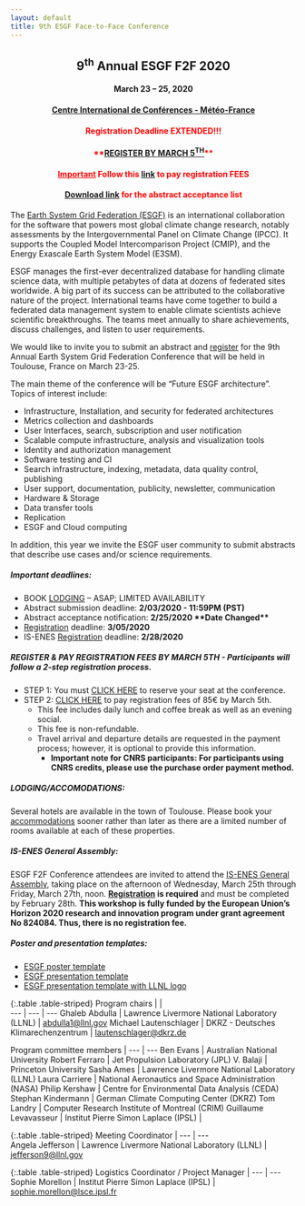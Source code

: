 ```yaml
---
layout: default
title: 9th ESGF Face-to-Face Conference
---
```


<div style="text-align: center;" markdown="1">

## 9<sup>th</sup> Annual ESGF F2F 2020
#### March 23 – 25, 2020
#### [Centre International de Conférences - Météo-France](http://www.meteo.fr/cic/meetings/venue.html)
<div style="color:red;" markdown="1"> 

#### Registration Deadline EXTENDED!!!
#### \*\*[REGISTER BY MARCH 5<sup>TH</sup>](https://is.enes.org/events/workshops/9th-esgf-face-to-face-conference)\*\*
#### <u>Important</u> **Follow this [link](https://www.azur-colloque.fr/DR04/inscription/) to pay registration FEES**
#### [Download link]({{site.esgf-media}}/2020-F2F/ESGF_F2F_2020_Abstract_Acceptance.xlsx) for the abstract acceptance list
</div>
</div>

The [Earth System Grid Federation (ESGF)](https://esgf.llnl.gov/2020-F2F.html) is an international collaboration for the software that powers most global climate change research, notably assessments by the Intergovernmental Panel on Climate Change (IPCC). It supports the Coupled Model Intercomparison Project (CMIP), and the Energy Exascale Earth System Model (E3SM).
 
ESGF manages the first-ever decentralized database for handling climate science data, with multiple petabytes of data at dozens of federated sites worldwide. A big part of its success can be attributed to the collaborative nature of the project. International teams have come together to build a federated data management system to enable climate scientists achieve scientific breakthroughs. The teams meet annually to share achievements, discuss challenges, and listen to user requirements. 
 
We would like to invite you to submit an abstract and [register](https://is.enes.org/events/workshops/9th-esgf-face-to-face-conference) for the 9th Annual Earth System Grid Federation Conference that will be held in Toulouse, France on March 23-25.
 
The main theme of the conference will be “Future ESGF architecture”. Topics of interest include:
 
* Infrastructure, Installation, and security for federated architectures
* Metrics collection and dashboards
* User Interfaces, search, subscription and user notification
* Scalable compute infrastructure, analysis and visualization tools
* Identity and authorization management
* Software testing and CI
* Search infrastructure, indexing, metadata, data quality control, publishing
* User support, documentation, publicity, newsletter, communication
* Hardware & Storage
* Data transfer tools
* Replication
* ESGF and Cloud computing
 
In addition, this year we invite the ESGF user community to submit abstracts that describe use cases and/or science requirements.
 
##### Important deadlines:
* BOOK [LODGING](https://www.earthsystemcog.org/projects/cw2020/accommodations) – ASAP; LIMITED AVAILABILITY
* Abstract submission deadline: **2/03/2020 - 11:59PM (PST)** 
* Abstract acceptance notification: **2/25/2020 \*\*Date Changed\*\***
* [Registration](https://is.enes.org/events/workshops/9th-esgf-face-to-face-conference) deadline: **3/05/2020**
* IS-ENES [Registration](https://docs.google.com/forms/d/e/1FAIpQLSe33KXrA_jn83O3NTlRWM_uohcjFdMPv8EqcSg-luCnd01s9Q/viewform) deadline: **2/28/2020**

##### REGISTER & PAY REGISTRATION FEES BY MARCH 5TH - Participants will follow a 2-step registration process.
* STEP 1: You must [CLICK HERE](https://docs.google.com/forms/d/e/1FAIpQLSf6JyAXYAb1UhrJuWAiJXM-QOD8O28sCARr4cj5ABOJCRG99w/viewform) to reserve your seat at the conference.
* STEP 2: [CLICK HERE](https://www.azur-colloque.fr/DR04/inscription/) to pay registration fees of 85€ by March 5th.
    * This fee includes daily lunch and coffee break as well as an evening social.
    * This fee is non-refundable.
    * Travel arrival and departure details are requested in the payment process; however, it is optional to provide this information.
        * **Important note for CNRS participants: For participants using CNRS credits, please use the purchase order payment method.**

##### LODGING/ACCOMODATIONS:
Several hotels are available in the town of Toulouse. Please book your [accommodations](https://www.earthsystemcog.org/projects/cw2020/accommodations) sooner rather than later as there are a limited number of rooms available at each of these properties.

##### IS-ENES General Assembly:
ESGF F2F Conference attendees are invited to attend the [IS-ENES General Assembly](https://is.enes.org/events/workshops/is-enes3-first-general-assembly), taking place on the afternoon of Wednesday, March 25th through Friday, March 27th, noon. **[Registration](https://docs.google.com/forms/d/e/1FAIpQLSe33KXrA_jn83O3NTlRWM_uohcjFdMPv8EqcSg-luCnd01s9Q/viewform) is required** and must be completed by February 28th.  **This workshop is fully funded by the European Union’s Horizon 2020 research and innovation program under grant agreement No 824084. Thus, there is no registration fee.**

##### Poster and presentation templates:
* [ESGF poster template]({{site.esgf-media}}/2020-F2F/ESGF_Poster_Template_V02.potx)
* [ESGF presentation template]({{site.esgf-media}}/2020-F2F/ESGF_presentation_Template_V03.pptx)
* [ESGF presentation template with LLNL logo]({{site.esgf-media}}/2020-F2F/ESGF_presentation_Template_V02_LLNL_LOGO.pptx)

{:.table .table-striped}
Program chairs | |  
--- | --- | ---
Ghaleb Abdulla | Lawrence Livermore National Laboratory (LLNL) | [abdulla1@llnl.gov](mailto:abdulla1@llnl.gov)
Michael Lautenschlager | DKRZ - Deutsches Klimarechenzentrum | [lautenschlager@dkrz.de](mailto:lautenschlager@dkrz.de)


Program committee members | 
--- | --- 
Ben Evans | Australian National University
Robert Ferraro | Jet Propulsion Laboratory (JPL)
V. Balaji | Princeton University
Sasha Ames | Lawrence Livermore National Laboratory (LLNL)
Laura Carriere | National Aeronautics and Space Administration (NASA)
Philip Kershaw | Centre for Environmental Data Analysis (CEDA)
Stephan Kindermann | German Climate Computing Center (DKRZ)
Tom Landry | Computer Research Institute of Montreal (CRIM)
Guillaume Levavasseur | Institut Pierre Simon Laplace (IPSL)
 | 

{:.table .table-striped}
Meeting Coordinator | 
--- | ---  
Angela Jefferson | Lawrence Livermore National Laboratory (LLNL) | [jefferson9@llnl.gov](mailto:jefferson9@llnl.gov)

{:.table .table-striped}
Logistics Coordinator / Project Manager |
--- | ---            
Sophie Morellon | Institut Pierre Simon Laplace (IPSL) | [sophie.morellon@lsce.ipsl.fr](mailto:sophie.morellon@lsce.ipsl.fr)